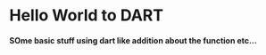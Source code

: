 <h1>Hello World to DART</h1>
<h4> SOme basic stuff using dart like addition about the function etc...
